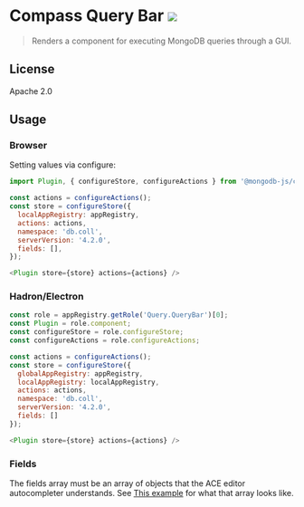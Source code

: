 # Compass Query Bar [![][workflow_img]][workflow_url]

> Renders a component for executing MongoDB queries through a GUI.

## License

Apache 2.0

## Usage

### Browser

Setting values via configure:

```js
import Plugin, { configureStore, configureActions } from '@mongodb-js/compass-query-bar';

const actions = configureActions();
const store = configureStore({
  localAppRegistry: appRegistry,
  actions: actions,
  namespace: 'db.coll',
  serverVersion: '4.2.0',
  fields: [],
});

<Plugin store={store} actions={actions} />
```

### Hadron/Electron

```js
const role = appRegistry.getRole('Query.QueryBar')[0];
const Plugin = role.component;
const configureStore = role.configureStore;
const configureActions = role.configureActions;

const actions = configureActions();
const store = configureStore({
  globalAppRegistry: appRegistry,
  localAppRegistry: localAppRegistry,
  actions: actions,
  namespace: 'db.coll',
  serverVersion: '4.2.0',
  fields: []
});

<Plugin store={store} actions={actions} />
```

### Fields

The fields array must be an array of objects that the ACE editor autocompleter understands. See
[This example](https://github.com/mongodb-js/ace-autocompleter/blob/master/lib/constants/accumulators.js)
for what that array looks like.

[workflow_img]: https://github.com/mongodb-js/compass-query-bar/workflows/Check%20and%20Test/badge.svg?event=push
[workflow_url]: https://github.com/mongodb-js/compass-query-bar/actions?query=workflow%3A%22Check+and+Test%22
